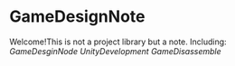 # GameDesignNote
Welcome!This is not a project library but a note.
Including:
_GameDesginNode_
_UnityDevelopment_
_GameDisassemble_
